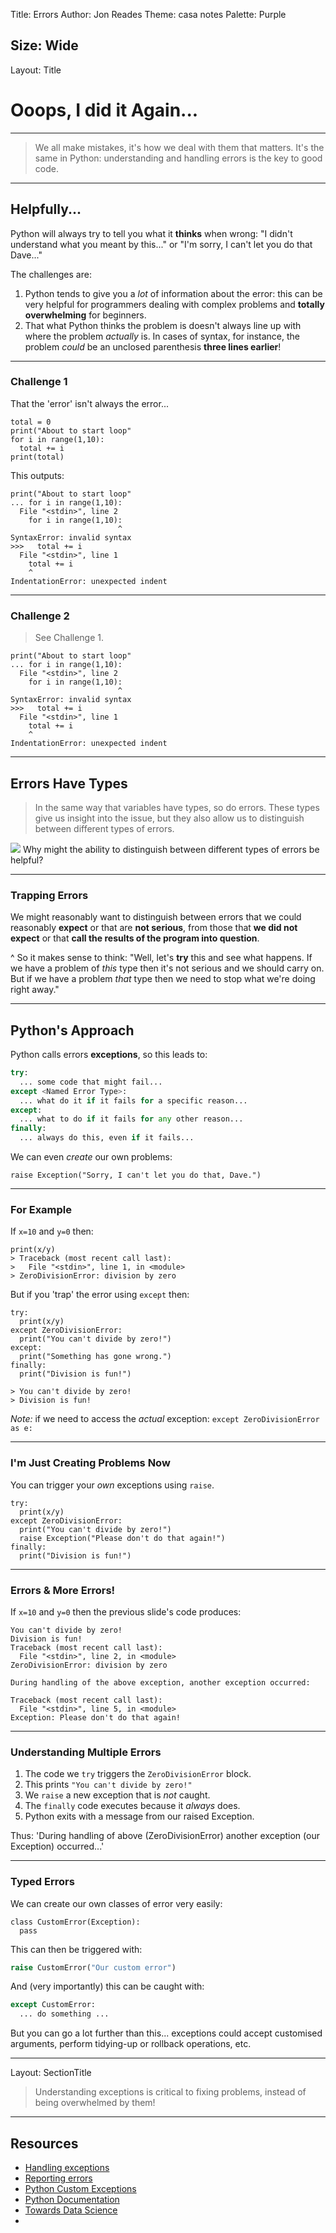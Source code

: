 Title: Errors
Author: Jon Reades
Theme: casa notes
Palette: Purple

Size: Wide
---
Layout: Title
# Ooops, I did it Again...

---
> We all make mistakes, it's how we deal with them that matters. It's the same in Python: understanding and handling errors is the key to good code.

---
## Helpfully...

Python will always try to tell you what it **thinks** when wrong: "I didn't understand what you meant by this..." or "I'm sorry, I can't let you do that Dave..."

The challenges are:
1. Python tends to give you a *lot* of information about the error: this can be very helpful for programmers dealing with complex problems and **totally overwhelming** for beginners.
2. That what Python thinks the problem is doesn't always line up with where the problem *actually* is. In cases of syntax, for instance, the problem *could* be an unclosed parenthesis **three lines earlier**!

---
### Challenge 1
That the 'error' isn't always the error...
```
total = 0
print("About to start loop"
for i in range(1,10):
  total += i
print(total)
```
This outputs:
```
print("About to start loop"
... for i in range(1,10):
  File "<stdin>", line 2
    for i in range(1,10):
                        ^
SyntaxError: invalid syntax
>>>   total += i
  File "<stdin>", line 1
    total += i
    ^
IndentationError: unexpected indent
```

---
### Challenge 2

> See Challenge 1.

```
print("About to start loop"
... for i in range(1,10):
  File "<stdin>", line 2
    for i in range(1,10):
                        ^
SyntaxError: invalid syntax
>>>   total += i
  File "<stdin>", line 1
    total += i
    ^
IndentationError: unexpected indent
```


---
## Errors Have Types

> In the same way that variables have types, so do errors. These types give us insight into the issue, but they also allow us to distinguish between different types of errors.

![](mi_question_answer)  Why might the ability to distinguish between different types of errors be helpful?

---
### Trapping Errors

We might reasonably want to distinguish between errors that we could reasonably **expect** or that are **not serious**, from those that **we did not expect** or that **call the results of the program into question**.

^ So it makes sense to think: "Well, let's **try** this and see what happens. If we have a problem of *this* type then it's not serious and we should carry on. But if we have a problem *that* type then we need to stop what we're doing right away."

---
## Python's Approach

Python calls errors **exceptions**, so this leads to:
```python
try:
  ... some code that might fail...
except <Named Error Type>:
  ... what do it if it fails for a specific reason...
except:
  ... what to do if it fails for any other reason...
finally:
  ... always do this, even if it fails...
```
We can even *create* our own problems:
```
raise Exception("Sorry, I can't let you do that, Dave.")
```

---
### For Example

If `x=10` and `y=0` then: 
```
print(x/y)
> Traceback (most recent call last):
>   File "<stdin>", line 1, in <module>
> ZeroDivisionError: division by zero
```

But if you 'trap' the error using `except` then: 
```
try:
  print(x/y)
except ZeroDivisionError:
  print("You can't divide by zero!")
except:
  print("Something has gone wrong.")
finally: 
  print("Division is fun!")

> You can't divide by zero!
> Division is fun!
```

*Note:* if we need to access the *actual* exception: `except ZeroDivisionError as e:`

---
### I'm Just Creating Problems Now

You can trigger your *own* exceptions using `raise`.

```
try:
  print(x/y)
except ZeroDivisionError:
  print("You can't divide by zero!")
  raise Exception("Please don't do that again!")
finally: 
  print("Division is fun!")
```
---

### Errors & More Errors!

If `x=10` and `y=0` then the previous slide's code produces:

```
You can't divide by zero!
Division is fun!
Traceback (most recent call last):
  File "<stdin>", line 2, in <module>
ZeroDivisionError: division by zero

During handling of the above exception, another exception occurred:

Traceback (most recent call last):
  File "<stdin>", line 5, in <module>
Exception: Please don't do that again!
```

---

### Understanding Multiple Errors

1. The code we `try` triggers the `ZeroDivisionError` block.
2. This prints `"You can't divide by zero!"` 
3. We `raise` a new exception that is *not* caught.
4. The `finally` code executes because it *always* does.
5. Python exits with a message from our raised Exception.

Thus: 'During handling of above (ZeroDivisionError) another exception (our Exception) occurred...'

---

### Typed Errors

We can create our own classes of error very easily:

```
class CustomError(Exception):
  pass
```

This can then be triggered with:

```python
raise CustomError("Our custom error")
```

And (very importantly) this can be caught with:

```python
except CustomError: 
  ... do something ...
```

But you can go a lot further than this... exceptions could accept customised arguments, perform tidying-up or rollback operations, etc.

---
Layout: SectionTitle
> Understanding exceptions is critical to fixing problems, instead of being overwhelmed by them!

---
## Resources

- [Handling exceptions](https://www.linkedin.com/learning/python-essential-training-2/handling-exceptions)
- [Reporting errors](https://www.linkedin.com/learning/python-essential-training-2/reporting-errors)
- [Python Custom Exceptions](https://www.programiz.com/python-programming/user-defined-exception)
- [Python Documentation](https://docs.python.org/3/tutorial/errors.html)
- [Towards Data Science](https://towardsdatascience.com/how-to-define-custom-exception-classes-in-python-bfa346629bca)
- 

